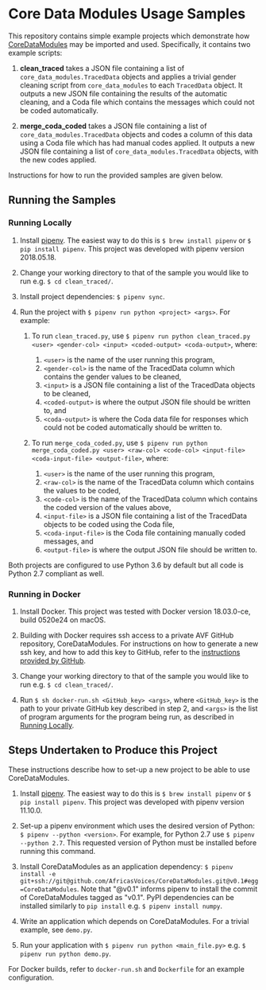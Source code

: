 # Core Data Modules Usage Samples
This repository contains simple example projects which demonstrate how
[CoreDataModules](https://github.com/AfricasVoices/CoreDataModules) may be imported and used. 
Specifically, it contains two example scripts:

1. **clean_traced** takes a JSON file containing a list of `core_data_modules.TracedData` objects and applies
   a trivial gender cleaning script from `core_data_modules` to each `TracedData` object. It outputs a new JSON
   file containing the results of the automatic cleaning, and a Coda file which contains the messages which 
   could not be coded automatically.
   
1. **merge_coda_coded** takes a JSON file containing a list of `core_data_modules.TracedData` objects and codes
   a column of this data using a Coda file which has had manual codes applied. It outputs a new JSON file
   containing a list of `core_data_modules.TracedData` objects, with the new codes applied.
   
Instructions for how to run the provided samples are given below.

## Running the Samples

### Running Locally
1. Install [pipenv](https://docs.pipenv.org/#install-pipenv-today). 
The easiest way to do this is `$ brew install pipenv` or `$ pip install pipenv`. 
This project was developed with pipenv version 2018.05.18.

1. Change your working directory to that of the sample you would like to run e.g. `$ cd clean_traced/`.

1. Install project dependencies: `$ pipenv sync`.

1. Run the project with `$ pipenv run python <project> <args>`. For example:
    1. To run `clean_traced.py`, use
       `$ pipenv run python clean_traced.py <user> <gender-col> <input> <coded-output> <coda-output>`, where:
        1. `<user>` is the name of the user running this program,
        1. `<gender-col>` is the name of the TracedData column which contains the gender values to be cleaned,
        1. `<input>` is a JSON file containing a list of the TracedData objects to be cleaned,
        1. `<coded-output>` is where the output JSON file should be written to, and
        1. `<coda-output>` is where the Coda data file for responses which could not be coded automatically should be
           written to.
           
    1. To run `merge_coda_coded.py`, use
       `$ pipenv run python merge_coda_coded.py <user> <raw-col> <code-col> <input-file> <coda-input-file> <output-file>`,
       where:
        1. `<user>` is the name of the user running this program,
        1. `<raw-col>` is the name of the TracedData column which contains the values to be coded,
        1. `<code-col>` is the name of the TracedData column which contains the coded version of the values above,
        1. `<input-file>` is a JSON file containing a list of the TracedData objects to be coded using the Coda file,
        1. `<coda-input-file>` is the Coda file containing manually coded messages, and
        1. `<output-file>` is where the output JSON file should be written to.
        
Both projects are configured to use Python 3.6 by default but all code is Python 2.7 compliant as well.

### Running in Docker
1. Install Docker. This project was tested with Docker version 18.03.0-ce, build 0520e24 on macOS.

1. Building with Docker requires ssh access to a private AVF GitHub repository, CoreDataModules. 
   For instructions on how to generate a new ssh key, and how to add this key to GitHub, refer to the
   [instructions provided by GitHub](https://help.github.com/articles/connecting-to-github-with-ssh/).

1. Change your working directory to that of the sample you would like to run e.g. `$ cd clean_traced/`.

1. Run `$ sh docker-run.sh <GitHub_key> <args>`, where 
   `<GitHub_key>` is the path to your private GitHub key described in step 2, and
   `<args>` is the list of program arguments for the program being run, as described 
   in [Running Locally](#running-locally).

## Steps Undertaken to Produce this Project
These instructions describe how to set-up a new project to be able to use CoreDataModules.

1. Install [pipenv](https://docs.pipenv.org/#install-pipenv-today). 
The easiest way to do this is `$ brew install pipenv` or `$ pip install pipenv`. 
This project was developed with pipenv version 11.10.0. 

1. Set-up a pipenv environment which uses the desired version of Python: `$ pipenv --python <version>`.
For example, for Python 2.7 use `$ pipenv --python 2.7`. This requested version of Python must be installed before
running this command.

1. Install CoreDataModules as an application dependency: 
`$ pipenv install -e git+ssh://git@github.com/AfricasVoices/CoreDataModules.git@v0.1#egg=CoreDataModules`. 
Note that "@v0.1" informs pipenv to install the commit of CoreDataModules tagged as "v0.1". 
PyPI dependencies can be installed similarly to `pip install` e.g. `$ pipenv install numpy`.

1. Write an application which depends on CoreDataModules. For a trivial example, see `demo.py`.

1. Run your application with `$ pipenv run python <main_file.py>` e.g. `$ pipenv run python demo.py`.

For Docker builds, refer to `docker-run.sh` and `Dockerfile` for an example configuration.
